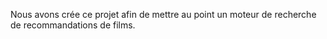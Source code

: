 Nous avons crée ce projet afin de mettre au point un moteur de recherche de recommandations de films.
